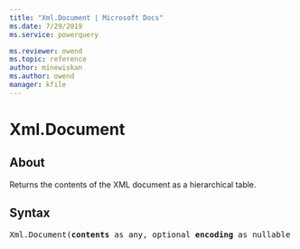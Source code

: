 ```yaml
---
title: "Xml.Document | Microsoft Docs"
ms.date: 7/29/2019
ms.service: powerquery

ms.reviewer: owend
ms.topic: reference
author: minewiskan
ms.author: owend
manager: kfile
---
```

# Xml.Document

  
## About  
Returns the contents of the XML document as a hierarchical table.
  
## Syntax

<pre>
Xml.Document(<b>contents</b> as any, optional <b>encoding</b> as nullable number) as table
</pre>
